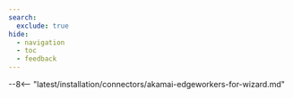 ```yaml
---
search:
  exclude: true
hide:
  - navigation
  - toc
  - feedback
---
```


<meta name="robots" content="noindex, noarchive, nofollow">

--8<-- "latest/installation/connectors/akamai-edgeworkers-for-wizard.md"